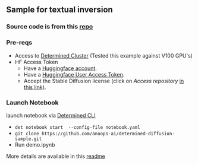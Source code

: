 ## Sample for textual inversion

### Source code is from this [repo](https://github.com/garrett361/determined/tree/stable-diffusion-shared/examples/diffusion/textual_inversion_stable_diffusion)

### Pre-reqs

- Access to [Determined Cluster](https://www.determined.ai/) (Tested this example against V100 GPU's)
- HF Access Token
  - Have a [Huggingface account](https://huggingface.co/join).
  - Have a [Huggingface User Access Token](https://huggingface.co/docs/hub/security-tokens).
  - Accept the Stable Diffusion license (click on *Access repository* [in this link)](https://huggingface.co/CompVis/stable-diffusion-v1-4).

### Launch Notebook
launch notebook via [Determined CLI](https://docs.determined.ai/latest/interfaces/notebooks.html?highlight=notebooks)

- `det notebook start  --config-file notebook.yaml`
- `git clone https://github.com/anoops-ai/determined-diffusion-sample.git`
- Run demo.ipynb

More details are available in this [readme](https://github.com/garrett361/determined/tree/stable-diffusion-shared/examples/diffusion/textual_inversion_stable_diffusion#readme)
